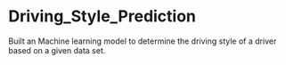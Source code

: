 # Driving_Style_Prediction
Built an Machine learning model to determine the driving style of a driver based on a given data set.
